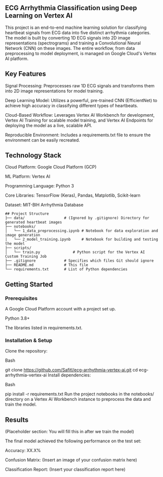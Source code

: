 ## ECG Arrhythmia Classification using Deep Learning on Vertex AI
This project is an end-to-end machine learning solution for classifying heartbeat signals from ECG data into five distinct arrhythmia categories. The model is built by converting 1D ECG signals into 2D image representations (spectrograms) and training a Convolutional Neural Network (CNN) on these images. The entire workflow, from data preprocessing to model deployment, is managed on Google Cloud's Vertex AI platform.

## Key Features
Signal Processing: Preprocesses raw 1D ECG signals and transforms them into 2D image representations for model training.

Deep Learning Model: Utilizes a powerful, pre-trained CNN (EfficientNet) to achieve high accuracy in classifying different types of heartbeats.

Cloud-Based Workflow: Leverages Vertex AI Workbench for development, Vertex AI Training for scalable model training, and Vertex AI Endpoints for deploying the model as a live, scalable API.

Reproducible Environment: Includes a requirements.txt file to ensure the environment can be easily recreated.

## Technology Stack
Cloud Platform: Google Cloud Platform (GCP)

ML Platform: Vertex AI

Programming Language: Python 3

Core Libraries: TensorFlow (Keras), Pandas, Matplotlib, Scikit-learn

Dataset: MIT-BIH Arrhythmia Database
```
## Project Structure
├── data/                  # (Ignored by .gitignore) Directory for generated heartbeat images
├── notebooks/
│   └── 1_data_preprocessing.ipynb # Notebook for data exploration and image generation
│   └── 2_model_training.ipynb     # Notebook for building and testing the model
├── scripts/
│   └── train.py               # Python script for the Vertex AI Custom Training Job
├── .gitignore             # Specifies which files Git should ignore
├── README.md              # This file
└── requirements.txt       # List of Python dependencies
```
## Getting Started
### Prerequisites
A Google Cloud Platform account with a project set up.

Python 3.8+

The libraries listed in requirements.txt.

### Installation & Setup
Clone the repository:

Bash

git clone https://github.com/Safitl/ecg-arrhythmia-vertex-ai.git
cd ecg-arrhythmia-vertex-ai
Install dependencies:

Bash

pip install -r requirements.txt
Run the project notebooks in the notebooks/ directory on a Vertex AI Workbench instance to preprocess the data and train the model.

## Results
(Placeholder section: You will fill this in after we train the model)

The final model achieved the following performance on the test set:

Accuracy: XX.X%

Confusion Matrix:
(Insert an image of your confusion matrix here)

Classification Report:
(Insert your classification report here)
